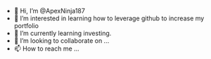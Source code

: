 - 👋 Hi, I’m @ApexNinja187
- 👀 I’m interested in learning how to leverage github to increase my portfolio
- 🌱 I’m currently learning investing.
- 💞️ I’m looking to collaborate on ...
- 📫 How to reach me ...

<!---
ApexNinja187/ApexNinja187 is a ✨ special ✨ repository because its `README.md` (this file) appears on your GitHub profile.
You can click the Preview link to take a look at your changes.
--->
